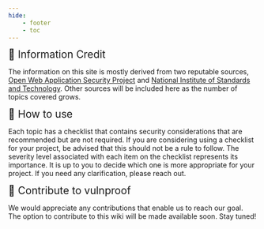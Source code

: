 ```yaml
---
hide:
    - footer
    - toc
---
```


<div style="font-size:1.3rem;">📢 Information Credit</div>

The information on this site is mostly derived from two reputable sources, <a href="https://owasp.org/" target="_blank">Open Web Application Security Project</a> and <a href="https://www.nist.gov/" target="_blank">National Institute of Standards and Technology</a>. Other sources will be included here as the number of topics covered grows.

<div style="font-size:1.3rem;">🚴 How to use </div>

Each topic has a checklist that contains security considerations that are recommended but are not required. If you are considering using a checklist for your project, be advised that this should not be a rule to follow. The severity level associated with each item on the checklist represents its importance. It is up to you to decide which one is more appropriate for your project. If you need any clarification, please reach out.

<div style="font-size:1.3rem;">🤝 Contribute to vulnproof</div>

We would appreciate any contributions that enable us to reach our goal. The option to contribute to this wiki will be made available soon. Stay tuned!
